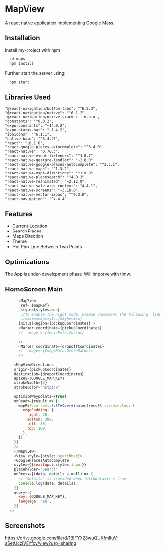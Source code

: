 
# MapView

A react native application implementing Google Maps.





## Installation

Install my-project with npm

```bash
  cd maps
  npm install 
```
Further start the server using: 

```bash
  npm start
```

## Libraries Used

    "@react-navigation/bottom-tabs": "^6.5.3",
    "@react-navigation/native": "^6.1.2",
    "@react-navigation/native-stack": "^6.9.8",
    "constants": "^0.0.2",
    "expo-constants": "~14.0.2",
    "expo-status-bar": "~1.4.2",
    "ionicons": "^6.1.1",
    "native-base": "^3.4.25",
    "react": "18.1.0",
    "react-google-places-autocomplete": "^3.4.0",
    "react-native": "0.70.5",
    "react-native-event-listeners": "^1.0.7",
    "react-native-gesture-handler": "~2.8.0",
    "react-native-google-places-autocomplete": "^2.5.1",
    "react-native-maps": "^1.3.2",
    "react-native-maps-directions": "^1.9.0",
    "react-native-placesearch": "^4.0.1",
    "react-native-reanimated": "~2.12.0",
    "react-native-safe-area-context": "4.4.1",
    "react-native-screens": "~3.18.0",
    "react-native-vector-icons": "^9.2.0",
    "react-navigation": "^4.4.4" 


## Features

- Current-Location
- Search Places
- Maps Direction
- Theme
- Hot Pink Line Between Two Points


## Optimizations

The App is under-development phase. Will Imporve with timw.


## HomeScreen Main


```javascript
      <MapView
       ref= {mapRef}
       style={styles.map}
       //to enable the night mode, please uncomment the following  linee
       //customMapStyle={nightView}
      initialRegion={pickupCoordinates} >
      <Marker coordinate={pickupCoordinates} 
      //  image = {ImagePath.CurLoc}
            
      />
      <Marker coordinate={dropoffCoordinates} 
      //  image= {ImagePath.GreenMarker}
      />
      
    <MapViewDirections
    origin={pickupCoordinates}
    destination={dropoffCoordinates}
    apikey={GOOGLE_MAP_KEY}
    strokeWidth={3}
    strokeColor="hotpink"

    optimizeWaypoints={true}
    onReady={result => {
      mapRef.current.fitToCoordinates(result.coordinates, {
        edgePadding: {
          right: 30,
          bottom: 300,
          left: 30,
          top: 100,
        },
      });
    }}
    />
    </MapView>
    <View style={styles.searchbar}>
    <GooglePlacesAutocomplete
    styles={{textInput:styles.input}}
    placeholder='Search'
    onPress={(data, details = null) => {
      // 'details' is provided when fetchDetails = true
      console.log(data, details);
    }}
    query={{
      key: {GOOGLE_MAP_KEY},
      language: 'en',
    }}
  />
```


## Screenshots
https://drive.google.com/file/d/1BIFYX23wuQUKfmRuV-a5etUcziVEYfcv/view?usp=sharing
